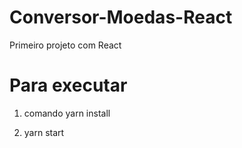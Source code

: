 # Conversor-Moedas-React
Primeiro projeto com React

# Para executar

1. comando yarn install

2. yarn start
